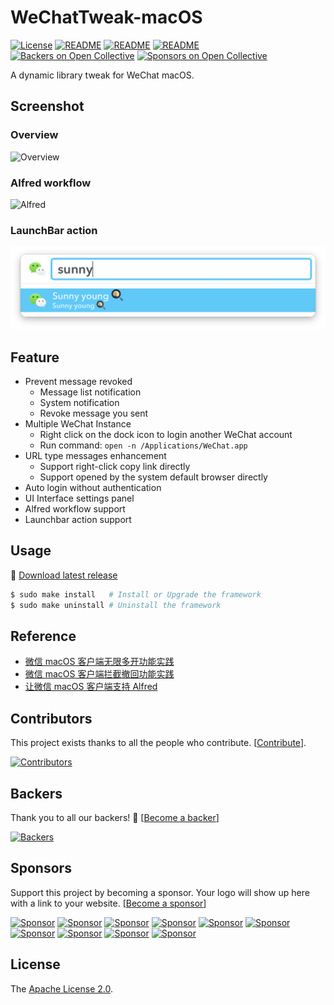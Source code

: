 # WeChatTweak-macOS

[![License](https://img.shields.io/badge/License-Apache%202.0-green.svg)](LICENSE)
[![README](https://img.shields.io/badge/README-English-blue.svg)](README-English.md)
[![README](https://img.shields.io/badge/README-中文-blue.svg)](README.md)
[![README](https://img.shields.io/badge/Telegram-WeChatTweak-brightgreen.svg)](https://t.me/joinchat/B0vW8kPU5OrwdC1qRbaqRA)
[![Backers on Open Collective](https://opencollective.com/WeChatTweak-macOS/backers/badge.svg)](#backers)
[![Sponsors on Open Collective](https://opencollective.com/WeChatTweak-macOS/sponsors/badge.svg)](#sponsors)

A dynamic library tweak for WeChat macOS.

## Screenshot

### Overview

![Overview](Screenshot/0x01.png)

### Alfred workflow

![Alfred](Screenshot/0x02.png)

### LaunchBar action

![LaunchBar](Screenshot/0x03.png)

## Feature

- Prevent message revoked
  - Message list notification
  - System notification
  - Revoke message you sent
- Multiple WeChat Instance
  - Right click on the dock icon to login another WeChat account
  - Run command: `open -n /Applications/WeChat.app`
- URL type messages enhancement
  - Support right-click copy link directly
  - Support opened by the system default browser directly
- Auto login without authentication
- UI Interface settings panel
- Alfred workflow support
- Launchbar action support

## Usage

🚀 [Download latest release](https://github.com/Sunnyyoung/WeChatTweak-macOS/releases/latest/download/WeChatTweak-macOS.zip)

```bash
$ sudo make install   # Install or Upgrade the framework
$ sudo make uninstall # Uninstall the framework
```

## Reference

- [微信 macOS 客户端无限多开功能实践](https://blog.sunnyyoung.net/wei-xin-macos-ke-hu-duan-wu-xian-duo-kai-gong-neng-shi-jian/)
- [微信 macOS 客户端拦截撤回功能实践](https://blog.sunnyyoung.net/wei-xin-macos-ke-hu-duan-lan-jie-che-hui-gong-neng-shi-jian/)
- [让微信 macOS 客户端支持 Alfred](https://blog.sunnyyoung.net/rang-wei-xin-macos-ke-hu-duan-zhi-chi-alfred/)

## Contributors

This project exists thanks to all the people who contribute. [[Contribute](CONTRIBUTING.md)].

[![Contributors](https://opencollective.com/WeChatTweak-macOS/contributors.svg?width=890&button=false)](https://github.com/Sunnyyoung/WeChatTweak-macOS/graphs/contributors)

## Backers

Thank you to all our backers! 🙏 [[Become a backer](https://opencollective.com/WeChatTweak-macOS#backer)]

[![Backers](https://opencollective.com/WeChatTweak-macOS/backers.svg?width=890)](https://opencollective.com/WeChatTweak-macOS#backers)

## Sponsors

Support this project by becoming a sponsor. Your logo will show up here with a link to your website. [[Become a sponsor](https://opencollective.com/WeChatTweak-macOS#sponsor)]

[![Sponsor](https://opencollective.com/WeChatTweak-macOS/sponsor/0/avatar.svg)](https://opencollective.com/WeChatTweak-macOS/sponsor/0/website)
[![Sponsor](https://opencollective.com/WeChatTweak-macOS/sponsor/1/avatar.svg)](https://opencollective.com/WeChatTweak-macOS/sponsor/1/website)
[![Sponsor](https://opencollective.com/WeChatTweak-macOS/sponsor/2/avatar.svg)](https://opencollective.com/WeChatTweak-macOS/sponsor/2/website)
[![Sponsor](https://opencollective.com/WeChatTweak-macOS/sponsor/3/avatar.svg)](https://opencollective.com/WeChatTweak-macOS/sponsor/3/website)
[![Sponsor](https://opencollective.com/WeChatTweak-macOS/sponsor/4/avatar.svg)](https://opencollective.com/WeChatTweak-macOS/sponsor/4/website)
[![Sponsor](https://opencollective.com/WeChatTweak-macOS/sponsor/5/avatar.svg)](https://opencollective.com/WeChatTweak-macOS/sponsor/5/website)
[![Sponsor](https://opencollective.com/WeChatTweak-macOS/sponsor/6/avatar.svg)](https://opencollective.com/WeChatTweak-macOS/sponsor/6/website)
[![Sponsor](https://opencollective.com/WeChatTweak-macOS/sponsor/7/avatar.svg)](https://opencollective.com/WeChatTweak-macOS/sponsor/7/website)
[![Sponsor](https://opencollective.com/WeChatTweak-macOS/sponsor/8/avatar.svg)](https://opencollective.com/WeChatTweak-macOS/sponsor/8/website)
[![Sponsor](https://opencollective.com/WeChatTweak-macOS/sponsor/9/avatar.svg)](https://opencollective.com/WeChatTweak-macOS/sponsor/9/website)

## License

The [Apache License 2.0](LICENSE).

